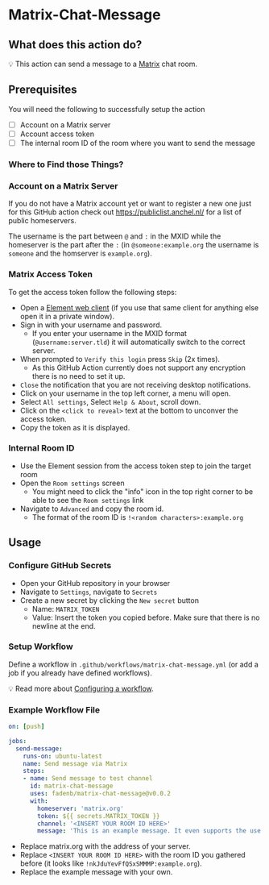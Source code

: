 # Matrix-Chat-Message

## What does this action do?

:bulb: This action can send a message to a [Matrix](https://matrix.org/) chat room.

## Prerequisites
You will need the following to successfully setup the action
- [ ] Account on a Matrix server
- [ ] Account access token
- [ ] The internal room ID of the room where you want to send the message

### Where to Find those Things?

### Account on a Matrix Server
If you do not have a Matrix account yet or want to register a new one just for this GitHub action check out https://publiclist.anchel.nl/ for a list of public homeservers.

The username is the part between `@` and `:` in the MXID while the homeserver is the part after the `:` (in `@someone:example.org` the username is `someone` and the homserver is `example.org`).


### Matrix Access Token
To get the access token follow the following steps:

* Open a [Element web client](https://app.element.io/) (if you use that same client for anything else open it in a private window).
* Sign in with your username and password.
  * If you enter your username in the MXID format (`@username:server.tld`) it will automatically switch to the correct server.
* When prompted to `Verify this login` press `Skip` (2x times).
  * As this GitHub Action currently does not support any encryption there is no need to set it up.
* `Close` the notification that you are not receiving desktop notifications.
* Click on your username in the top left corner, a menu will open.
* Select `All settings`, Select `Help & About`, scroll down.
* Click on the `<click to reveal>` text at the bottom to unconver the access token.
* Copy the token as it is displayed.

### Internal Room ID
* Use the Element session from the access token step to join the target room
* Open the `Room settings` screen
  * You might need to click the "info" icon in the top right corner to be able to see the `Room settings` link
* Navigate to `Advanced` and copy the room id.
  * The format of the room ID is `!<random characters>:example.org`

## Usage

### Configure GitHub Secrets
* Open your GitHub repository in your browser
* Navigate to `Settings`, navigate to `Secrets`
* Create a new secret by clicking the `New secret` button
  * Name: `MATRIX_TOKEN`
  * Value: Insert the token you copied before. Make sure that there is no newline at the end.

### Setup Workflow
Define a workflow in `.github/workflows/matrix-chat-message.yml` (or add a job if you already have defined workflows).

:bulb: Read more about [Configuring a workflow](https://help.github.com/en/articles/configuring-a-workflow).

### Example Workflow File
```yaml
on: [push]

jobs:
  send-message:
    runs-on: ubuntu-latest
    name: Send message via Matrix
    steps:
    - name: Send message to test channel
      id: matrix-chat-message
      uses: fadenb/matrix-chat-message@v0.0.2
      with:
        homeserver: 'matrix.org'
        token: ${{ secrets.MATRIX_TOKEN }}
        channel: '<INSERT YOUR ROOM ID HERE>'
        message: 'This is an example message. It even supports the use of variables like ${{ github.sha }}'
```

* Replace matrix.org with the address of your server.
* Replace `<INSERT YOUR ROOM ID HERE>` with the room ID you gathered before (it looks like `!nkJduYevFfQSxSMMMP:example.org`).
* Replace the example message with your own.

